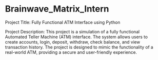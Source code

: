 # Brainwave_Matrix_Intern


Project Title: Fully Functional ATM Interface using Python

Project Description: This project is a simulation of a fully functional Automated Teller Machine (ATM) interface. The system allows users to create accounts, login, deposit, withdraw, check balance, and view transaction history. The project is designed to mimic the functionality of a real-world ATM, providing a secure and user-friendly experience.
